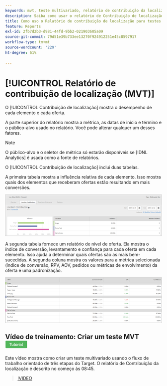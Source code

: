 ```yaml
---
keywords: mvt, teste multivariado, relatório de contribuição da localização
description: Saiba como usar o relatório de Contribuição de localização para o Adobe [!DNL Target] Atividades de Direcionamento de experiência que mostram o desempenho de cada elemento e cada oferta.
title: Como uso o Relatório de contribuição de localização para testes multivariados?
feature: Reports
exl-id: 2fb7d2b3-d981-44fd-9bb2-021903605a09
source-git-commit: 79d51e39b733ee13270f924912251e45c8597917
workflow-type: tm+mt
source-wordcount: '229'
ht-degree: 61%

---
```


# [!UICONTROL Relatório de contribuição de localização (MVT)]

O [!UICONTROL Contribuição de localização] mostra o desempenho de cada elemento e cada oferta.

A parte superior do relatório mostra a métrica, as datas de início e término e o público-alvo usado no relatório. Você pode alterar qualquer um desses fatores.

>[!NOTE]
>
>O público-alvo e o seletor de métrica só estarão disponíveis se [!DNL Analytics] é usada como a fonte de relatórios.

O [!UICONTROL Contribuição de localização] inclui duas tabelas.

A primeira tabela mostra a influência relativa de cada elemento. Isso mostra quais dos elementos que receberam ofertas estão resultando em mais conversões.

![Relatório de contribuição de localização no Adobe Target](/help/main/c-reports/assets/locationcontributiontop.png)

A segunda tabela fornece um relatório de nível de oferta. Ela mostra o índice de conversão, levantamento e confiança para cada oferta em cada elemento. Isso ajuda a determinar quais ofertas são as mais bem-sucedidas. A segunda coluna mostra os valores para a métrica selecionada (índice de conversão, RPV, AOV, pedidos ou métricas de envolvimento) da oferta e uma padronização.

![Relatório de contribuição de localização no Adobe Target](/help/main/c-reports/assets/locationcontributionbottom.png)

## Vídeo de treinamento: Criar um teste MVT ![Selo do tutorial](/help/main/assets/tutorial.png)

Este vídeo mostra como criar um teste multivariado usando o fluxo de trabalho orientado de três etapas do Target. O relatório de Contribuição da localização é descrito no começo às 08:45.

>[!VIDEO](https://video.tv.adobe.com/v/17395)
